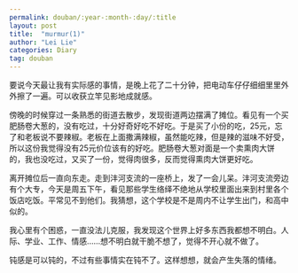 ```yaml
---
permalink: douban/:year-:month-:day/:title
layout: post
title:  "murmur(1)"
author: "Lei Lie"
categories: Diary
tag: douban
---
```


要说今天最让我有实际感的事情，是晚上花了二十分钟，把电动车仔仔细细里里外外擦了一遍。可以收获立竿见影地成就感。

傍晚的时候穿过一条熟悉的街道去散步，发现街道两边摆满了摊位。看见有一个买肥肠卷大葱的，没有吃过，十分好奇好吃不好吃。于是买了小份的吃，25元，忘了和老板说不要辣椒。老板在上面撒满辣椒，虽然能吃辣，但是辣的滋味不好受，所以这份我觉得没有25元价位该有的好吃。肥肠卷大葱对面是一个卖熏肉大饼的，我也没吃过，又买了一份，觉得肉很多，反而觉得熏肉大饼更好吃。

离开摊位后一直向东走。走到沣河支流的一座桥上，发了一会儿呆。沣河支流旁边有个大专，今天是周五下午，看见那些学生络绎不绝地从学校里面出来到村里各个饭店吃饭。平常见不到他们。我猜想，这个学校是不是周内不让学生出门，和高中似的。

我心里有个困惑，一直没法儿克服，我发现这个世界上好多东西我都想不明白。人际、学业、工作、情感……想不明白就干脆不想了，觉得不开心就不做了。

钝感是可以钝的，不过有些事情实在钝不了。这样想想，就会产生失落的情绪。